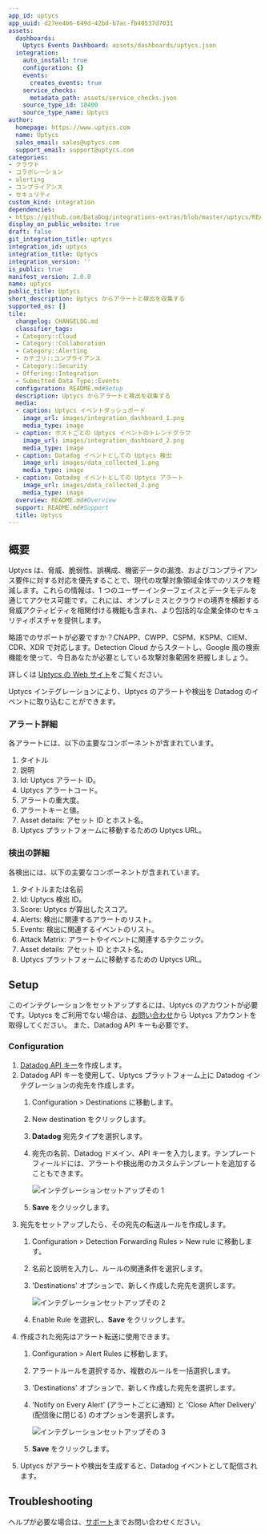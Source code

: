 ```yaml
---
app_id: uptycs
app_uuid: d27ee4b6-649d-42bd-b7ac-fb40537d7031
assets:
  dashboards:
    Uptycs Events Dashboard: assets/dashboards/uptycs.json
  integration:
    auto_install: true
    configuration: {}
    events:
      creates_events: true
    service_checks:
      metadata_path: assets/service_checks.json
    source_type_id: 10400
    source_type_name: Uptycs
author:
  homepage: https://www.uptycs.com
  name: Uptycs
  sales_email: sales@uptycs.com
  support_email: support@uptycs.com
categories:
- クラウド
- コラボレーション
- alerting
- コンプライアンス
- セキュリティ
custom_kind: integration
dependencies:
- https://github.com/DataDog/integrations-extras/blob/master/uptycs/README.md
display_on_public_website: true
draft: false
git_integration_title: uptycs
integration_id: uptycs
integration_title: Uptycs
integration_version: ''
is_public: true
manifest_version: 2.0.0
name: uptycs
public_title: Uptycs
short_description: Uptycs からアラートと検出を収集する
supported_os: []
tile:
  changelog: CHANGELOG.md
  classifier_tags:
  - Category::Cloud
  - Category::Collaboration
  - Category::Alerting
  - カテゴリ::コンプライアンス
  - Category::Security
  - Offering::Integration
  - Submitted Data Type::Events
  configuration: README.md#Setup
  description: Uptycs からアラートと検出を収集する
  media:
  - caption: Uptycs イベントダッシュボード
    image_url: images/integration_dashboard_1.png
    media_type: image
  - caption: ホストごとの Uptycs イベントのトレンドグラフ
    image_url: images/integration_dashboard_2.png
    media_type: image
  - caption: Datadog イベントとしての Uptycs 検出
    image_url: images/data_collected_1.png
    media_type: image
  - caption: Datadog イベントとしての Uptycs アラート
    image_url: images/data_collected_2.png
    media_type: image
  overview: README.md#Overview
  support: README.md#Support
  title: Uptycs
---
```


<!--  SOURCED FROM https://github.com/DataDog/integrations-extras -->


## 概要

Uptycs は、脅威、脆弱性、誤構成、機密データの漏洩、およびコンプライアンス要件に対する対応を優先することで、現代の攻撃対象領域全体でのリスクを軽減します。これらの情報は、1 つのユーザーインターフェイスとデータモデルを通じてアクセス可能です。これには、オンプレミスとクラウドの境界を横断する脅威アクティビティを相関付ける機能も含まれ、より包括的な企業全体のセキュリティポスチャを提供します。

略語でのサポートが必要ですか？CNAPP、CWPP、CSPM、KSPM、CIEM、CDR、XDR で対応します。Detection Cloud からスタートし、Google 風の検索機能を使って、今日あなたが必要としている攻撃対象範囲を把握しましょう。

詳しくは [Uptycs の Web サイト][1]をご覧ください。

Uptycs インテグレーションにより、Uptycs のアラートや検出を Datadog のイベントに取り込むことができます。

### アラート詳細

各アラートには、以下の主要なコンポーネントが含まれています。
   1. タイトル
   2. 説明
   3. Id: Uptycs アラート ID。
   4. Uptycs アラートコード。
   5. アラートの重大度。
   6. アラートキーと値。
   7. Asset details: アセット ID とホスト名。
   8. Uptycs プラットフォームに移動するための Uptycs URL。

### 検出の詳細

各検出には、以下の主要なコンポーネントが含まれています。
   1. タイトルまたは名前
   2. Id: Uptycs 検出 ID。
   3. Score: Uptycs が算出したスコア。
   4. Alerts: 検出に関連するアラートのリスト。
   5. Events: 検出に関連するイベントのリスト。
   5. Attack Matrix: アラートやイベントに関連するテクニック。
   7. Asset details: アセット ID とホスト名。
   8. Uptycs プラットフォームに移動するための Uptycs URL。

## Setup

このインテグレーションをセットアップするには、Uptycs のアカウントが必要です。Uptycs をご利用でない場合は、[お問い合わせ][2]から Uptycs アカウントを取得してください。
また、Datadog API キーも必要です。

### Configuration

1. [Datadog API キー][3]を作成します。
2. Datadog API キーを使用して、Uptycs プラットフォーム上に Datadog インテグレーションの宛先を作成します。
   1. Configuration > Destinations に移動します。
   2. New destination をクリックします。
   3. **Datadog** 宛先タイプを選択します。
   4. 宛先の名前、Datadog ドメイン、API キーを入力します。テンプレートフィールドには、アラートや検出用のカスタムテンプレートを追加することもできます。

      ![インテグレーションセットアップその 1][4]

   5. **Save** をクリックします。
3. 宛先をセットアップしたら、その宛先の転送ルールを作成します。
   1. Configuration > Detection Forwarding Rules > New rule に移動します。
   2. 名前と説明を入力し、ルールの関連条件を選択します。
   3. 'Destinations' オプションで、新しく作成した宛先を選択します。

      ![インテグレーションセットアップその 2][5]

   4. Enable Rule を選択し、**Save** をクリックします。
4. 作成された宛先はアラート転送に使用できます。
   1. Configuration > Alert Rules に移動します。
   2. アラートルールを選択するか、複数のルールを一括選択します。
   3. 'Destinations' オプションで、新しく作成した宛先を選択します。
   4. 'Notify on Every Alert' (アラートごとに通知) と 'Close After Delivery' (配信後に閉じる) のオプションを選択します。

      ![インテグレーションセットアップその 3][6]

   5. **Save** をクリックします。
6. Uptycs がアラートや検出を生成すると、Datadog イベントとして配信されます。

## Troubleshooting

ヘルプが必要な場合は、[サポート][7]までお問い合わせください。

[1]: https://www.uptycs.com
[2]: https://www.uptycs.com/about/contact/
[3]: https://docs.datadoghq.com/ja/account_management/api-app-keys/#add-an-api-key-or-client-token
[4]: https://raw.githubusercontent.com/DataDog/integrations-extras/master/uptycs/images/integration_setup_1.png
[5]: https://raw.githubusercontent.com/DataDog/integrations-extras/master/uptycs/images/integration_setup_2.png
[6]: https://raw.githubusercontent.com/DataDog/integrations-extras/master/uptycs/images/integration_setup_3.png
[7]: mailto:support@uptycs.com